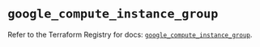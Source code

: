 # `google_compute_instance_group`

Refer to the Terraform Registry for docs: [`google_compute_instance_group`](https://registry.terraform.io/providers/hashicorp/google/6.40.0/docs/resources/compute_instance_group).
